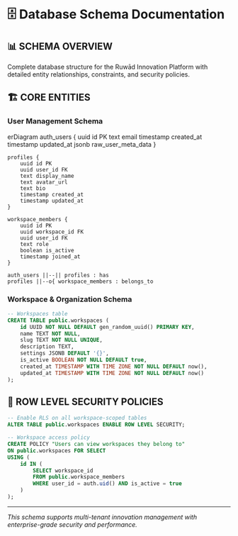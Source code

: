 # 🗄️ Database Schema Documentation

## 📊 **SCHEMA OVERVIEW**
Complete database structure for the Ruwād Innovation Platform with detailed entity relationships, constraints, and security policies.

## 🏗️ **CORE ENTITIES**

### **User Management Schema**

<lov-mermaid>
erDiagram
    auth_users {
        uuid id PK
        text email
        timestamp created_at
        timestamp updated_at
        jsonb raw_user_meta_data
    }
    
    profiles {
        uuid id PK
        uuid user_id FK
        text display_name
        text avatar_url
        text bio
        timestamp created_at
        timestamp updated_at
    }
    
    workspace_members {
        uuid id PK
        uuid workspace_id FK
        uuid user_id FK
        text role
        boolean is_active
        timestamp joined_at
    }
    
    auth_users ||--|| profiles : has
    profiles ||--o{ workspace_members : belongs_to
</lov-mermaid>

### **Workspace & Organization Schema**

```sql
-- Workspaces table
CREATE TABLE public.workspaces (
    id UUID NOT NULL DEFAULT gen_random_uuid() PRIMARY KEY,
    name TEXT NOT NULL,
    slug TEXT NOT NULL UNIQUE,
    description TEXT,
    settings JSONB DEFAULT '{}',
    is_active BOOLEAN NOT NULL DEFAULT true,
    created_at TIMESTAMP WITH TIME ZONE NOT NULL DEFAULT now(),
    updated_at TIMESTAMP WITH TIME ZONE NOT NULL DEFAULT now()
);
```

## 🔐 **ROW LEVEL SECURITY POLICIES**

```sql
-- Enable RLS on all workspace-scoped tables
ALTER TABLE public.workspaces ENABLE ROW LEVEL SECURITY;

-- Workspace access policy
CREATE POLICY "Users can view workspaces they belong to" 
ON public.workspaces FOR SELECT 
USING (
    id IN (
        SELECT workspace_id 
        FROM public.workspace_members 
        WHERE user_id = auth.uid() AND is_active = true
    )
);
```

---

*This schema supports multi-tenant innovation management with enterprise-grade security and performance.*